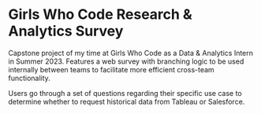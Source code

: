 # Girls Who Code Research & Analytics Survey

Capstone project of my time at Girls Who Code as a Data & Analytics Intern in Summer 2023. Features a web survey with branching logic to be used internally between teams to facilitate more efficient cross-team functionality. 

Users go through a set of questions regarding their specific use case to determine whether to request historical data from Tableau or Salesforce. 
